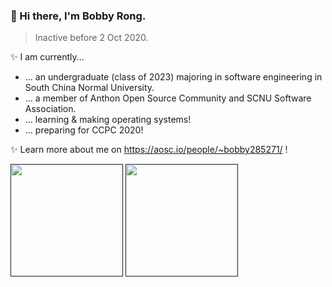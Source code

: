 ### 👋 Hi there, I'm Bobby Rong.

> Inactive before 2 Oct 2020.

✨ I am currently...

- ... an undergraduate (class of 2023) majoring in software engineering in South China Normal University.
- ... a member of Anthon Open Source Community and SCNU Software Association.
- ... learning & making operating systems!
- ... preparing for CCPC 2020!

✨ Learn more about me on https://aosc.io/people/~bobby285271/ !

<a href=""><img src="https://github-readme-stats.vercel.app/api?username=bobby285271&show_icons=true" height="180px"></a> 
<a href=""><img src="https://github-readme-stats.vercel.app/api/top-langs/?username=bobby285271&layout=compact" height="180px"></a>
